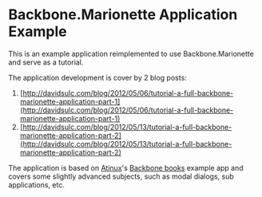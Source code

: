 Backbone.Marionette Application Example
======================================

This is an example application reimplemented to use Backbone.Marionette and serve as a tutorial.

The application development is cover by 2 blog posts:

 1. [http://davidsulc.com/blog/2012/05/06/tutorial-a-full-backbone-marionette-application-part-1](http://davidsulc.com/blog/2012/05/06/tutorial-a-full-backbone-marionette-application-part-1)
 2. [http://davidsulc.com/blog/2012/05/13/tutorial-a-full-backbone-marionette-application-part-2](http://davidsulc.com/blog/2012/05/13/tutorial-a-full-backbone-marionette-application-part-2)

The application is based on [Atinux](http://www.atinux.fr)'s [Backbone books](http://www.atinux.fr/backbone-books/) example app and covers some slightly advanced subjects, such as modal dialogs, sub applications, etc.